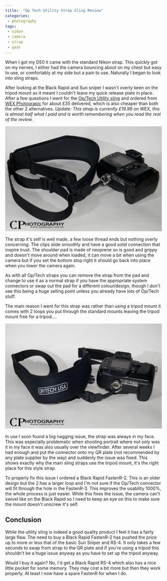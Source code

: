 ```yaml
---
title:  "Op Tech Utility Strap Sling Review"
categories:
 - photography
tags:
 - nikon
 - camera
 - strap
 - gear
---
```

When I got my D50 it came with the standard Nikon strap. This quickly got on my nerves, I either had the camera bouncing about on my chest but easy to use, or comfortably at my side but a pain to use. Naturally I began to look into sling straps.

After looking at the Black Rapid and Sun sniper I wasn't overly keen on the tripod mount as it meant I couldn't leave my quick release plate in place. After a few questions I went for the [Op/Tech Utility sling][OpTechUtilityStrap] and ordered from [WEX Photograpic][WexOptechStrap] for about £35 delivered, which is also cheaper than both the other 2 alternatives. *Update: This strap is currently £19.99 on WEX, this is almost half what I paid and is worth remembering when you read the rest of the review.*

<img class="padded center"
		alt="Op/Tech Utility Sling"  
		src="/images/2011-02-10-optech-utility-strap-sling-review/DSC_0012_20110210.jpg" />

<!-- more -->

The strap it's self is well made, a few loose thread ends but nothing overly concerning. The clips slide smoothly and have a good solid connection that inspire trust. The shoulder pad is made of neoprene so is good and grippy and doesn't move around when loaded, it can move a bit when using the camera but if you set the bottom stop right it should go back into place when you lower the camera again.

As with all Op/Tech straps you can remove the strap from the pad and change to use it as a normal strap if you have the appropriate system connectors or swap out the pad for a different colour/design, though I don't see this being a huge selling point unless you already have lots of Op/Tech stuff.

The main reason I went for this strap was rather than using a tripod mount it comes with 2 loops you put through the standard mounts leaving the tripod mount free for a tripod....

<img class="padded center"
		alt="Op/Tech Utility Sling"
		src="/images/2011-02-10-optech-utility-strap-sling-review/DSC_0014_20110210.jpg" />

In use I soon found a big nagging issue, the strap was always in my face. This was especially problematic when shooting portrait where not only was it in my face it was also usually over the viewfinder. After several weeks I had enough and put the connector onto my QR plate (not recommended by any plate supplier by the way) and suddenly the issue was fixed. This shows exactly why the main sling straps use the tripod mount, it's the right place for this style strap.

To properly fix this issue I ordered a Black Rapid FastenR-2. This is an older design but the 2 has a larger loop and I'm not sure if the Op/Tech connector will fit through the hole in the FastenR-3. This improves the usability 1000%, the whole process is just easier. While this fixes the issue, the camera can't swivel like on the Black Rapid so I need to keep an eye on this to make sure the mount doesn't unscrew it's self.

## Conclusion
While the utility sling is indeed a good quality product I feel it has a fairly large flaw. The need to buy a Black Rapid FastenR-2 has pushed the price up to more or less that of the basic Sun Sniper and RS-4. It only takes a few seconds to swap from strap to the QR plate and if you're using a tripod this shouldn't be a huge issue anyway as you have to set up the tripod anyway.

Would I buy it again? No, I'd get a Black Rapid RS-4 which also has a nice little pocket for some memory. They may cost a bit more but then they work properly. At least I now have a spare FastenR for when I do.

[WexOptechStrap]: http://www.wexphotographic.com/buy-optech-utility-strap-sling-version-black/p1521108
[OpTechUtilityStrap]: http://optechusa.com/utility-strap-sling.html
